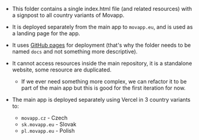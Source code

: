 * This folder contains a single index.html file (and related resources) with a signpost to all country variants of Movapp.
* It is deployed separately from the main app to `movapp.eu`, and is used as a landing page for the app.
* It uses [GitHub pages](https://docs.github.com/en/pages/getting-started-with-github-pages/about-github-pages) for deployment (that's why the folder needs to be named `docs` and not something more descriptive).
* It cannot access resources inside the main repository, it is a standalone website, some resource are duplicated.
  * If we ever need something more complex, we can refactor it to be part of the main app but this is good for the first iteration for now. 
* The main app is deployed separately using Vercel in 3 country variants to: 

  - `movapp.cz` - Czech
  - `sk.movapp.eu` - Slovak
  - `pl.movapp.eu` - Polish